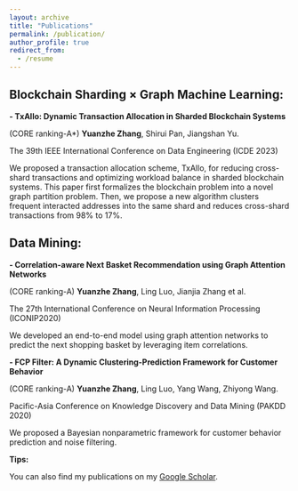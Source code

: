 ```yaml
---
layout: archive
title: "Publications"
permalink: /publication/
author_profile: true
redirect_from:
  - /resume
---
```


Blockchain Sharding × Graph Machine Learning:
-

**- TxAllo: Dynamic Transaction Allocation in Sharded Blockchain Systems**

(CORE ranking-A*) **Yuanzhe Zhang**, Shirui Pan, Jiangshan Yu.

The 39th IEEE International Conference on Data Engineering (ICDE 2023)

We proposed a transaction allocation scheme, TxAllo, for reducing cross-shard transactions and optimizing workload balance in sharded blockchain systems. This paper first formalizes the blockchain problem into a novel graph partition problem. Then, we propose a new algorithm clusters frequent interacted addresses into the same shard and reduces cross-shard transactions from 98% to 17%.


Data Mining:
-

**- Correlation-aware Next Basket Recommendation using Graph Attention Networks**

(CORE ranking-A) **Yuanzhe Zhang**, Ling Luo, Jianjia Zhang et al.

The 27th International Conference on Neural Information Processing (ICONIP2020)

We developed an end-to-end model using graph attention networks to predict the next shopping basket by leveraging item correlations.


**- FCP Filter: A Dynamic Clustering-Prediction Framework for Customer Behavior**

(CORE ranking-A) **Yuanzhe Zhang**, Ling Luo, Yang Wang, Zhiyong Wang.

Pacific-Asia Conference on Knowledge Discovery and Data Mining (PAKDD 2020)

We proposed a Bayesian nonparametric framework for customer behavior prediction and noise filtering.


**Tips:**

You can also find my publications on my [Google Scholar](https://scholar.google.com/citations?user=GmhjohUAAAAJ&hl=en).
